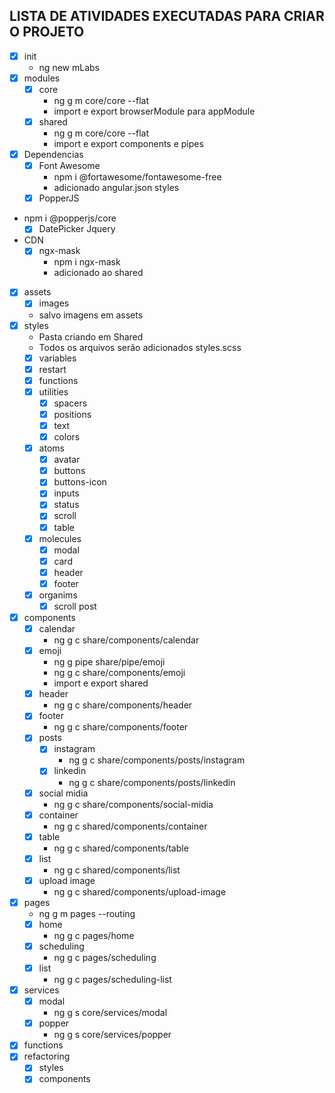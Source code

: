## LISTA DE ATIVIDADES EXECUTADAS PARA CRIAR O PROJETO

- [x] init
  - ng new mLabs
- [x] modules
  - [x] core
    - ng g m core/core --flat
    -  import e export browserModule para appModule
  - [x] shared
    - ng g m core/core --flat
    -  import e export components e pipes 
- [x] Dependencias
  - [x] Font Awesome
    - npm i @fortawesome/fontawesome-free
    -  adicionado angular.json styles 
  - [x] PopperJS
- npm i @popperjs/core
  - [x] DatePicker Jquery
- CDN 
  - [x] ngx-mask
    - npm i ngx-mask
    -  adicionado ao shared
- [x] assets
    - [x] images
    - salvo imagens em assets
- [x] styles
  - Pasta criando em Shared
  - Todos os arquivos serão adicionados styles.scss
  - [x] variables
  - [x] restart
  - [x] functions
  - [x] utilities
    - [x] spacers
    - [x] positions
    - [x] text
    - [x] colors
  - [x] atoms
    - [x] avatar
    - [x] buttons
    - [x] buttons-icon
    - [x] inputs
    - [x] status
    - [x] scroll
    - [x] table
  - [x] molecules
    - [x] modal
    - [x] card
    - [x] header
    - [x] footer
  - [x] organims
    - [x] scroll post
- [x] components
  - [x] calendar
    - ng g c share/components/calendar
  - [x] emoji
    - ng g pipe share/pipe/emoji
    - ng g c share/components/emoji
    - import e export shared
  - [x] header
    - ng g c share/components/header
  - [x] footer
    - ng g c share/components/footer
  - [x] posts
    - [x] instagram
      - ng g c share/components/posts/instagram
    - [x] linkedin
      - ng g c share/components/posts/linkedin
  - [x] social midia
    - ng g c share/components/social-midia
  - [x] container
    - ng g c shared/components/container
  - [x] table
    - ng g c shared/components/table
  - [x] list
    - ng g c shared/components/list
  - [x] upload image
    - ng g c shared/components/upload-image
- [x] pages
    - ng g m pages --routing
  - [x] home
    - ng g c pages/home
  - [x] scheduling
    - ng g c pages/scheduling
  - [x] list
    - ng g c pages/scheduling-list
- [x] services
  - [x] modal
    - ng g s core/services/modal
  - [x] popper
    - ng g s core/services/popper
- [x] functions
- [x] refactoring
    - [x] styles
    - [x] components
